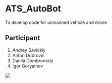 # ATS_AutoBot
To develop code for unmanned vehicle and drone
## Participant
1. Andrey Savickiy
2. Anton Dubrovin
3. Danila Dombrovskiy
4. Igor Goryainov

![](https://yandex.ru/images/search?pos=82&p=2&img_url=https%3A%2F%2Fimg.tsargrad.tv%2Fcache%2F9%2Fc%2F20160528_gaf_rl07_013.jpg%2Fw1056h594fill.jpg&text=%D0%91%D0%B5%D1%81%D0%BF%D0%B8%D0%BB%D0%BE%D1%82%D0%BD%D0%B8%D0%BA%D0%B8&rpt=simage)
